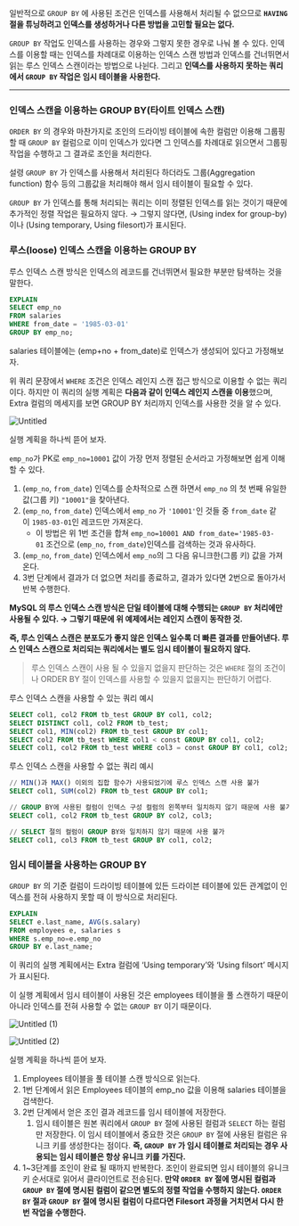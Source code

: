 일반적으로 `GROUP BY` 에 사용된 조건은 인덱스를 사용해서 처리될 수 없으므로 **`HAVING` 절을 튜닝하려고 인덱스를 생성하거나 다른 방법을 고민할 필요는 없다.**

`GROUP BY` 작업도 인덱스를 사용하는 경우와 그렇지 못한 경우로 나눠 볼 수 있다. 인덱스를 이용할 때는 인덱스를 차례대로 이용하는 인덱스 스캔 방법과 인덱스를 건너뛰면서 읽는 루스 인덱스 스캔이라는 방법으로 나뉜다. 그리고 **인덱스를 사용하지 못하는 쿼리에서 `GROUP BY` 작업은 임시 테이블을 사용한다.**

---

### 인덱스 스캔을 이용하는 GROUP BY(타이트 인덱스 스캔)

`ORDER BY` 의 경우와 마찬가지로 조인의 드라이빙 테이블에 속한 컬럼만 이용해 그룹핑할 때 `GROUP BY` 컬럼으로 이미 인덱스가 있다면 그 인덱스를 차례대로 읽으면서 그룹핑 작업을 수행하고 그 결과로 조인을 처리한다.

설령 `GROUP BY` 가 인덱스를 사용해서 처리된다 하더라도 그룹(Aggregation function) 함수 등의 그룹값을 처리해야 해서 임시 테이블이 필요할 수 있다.

`GROUP BY` 가 인덱스를 통해 처리되는 쿼리는 이미 정렬된 인덱스를 읽는 것이기 때문에 추가적인 정렬 작업은 필요하지 않다. → 그렇지 않다면, (Using index for group-by)이나 (Using temporary, Using filesort)가 표시된다.

### 루스(loose) 인덱스 스캔을 이용하는 GROUP BY

루스 인덱스 스캔 방식은 인덱스의 레코드를 건너뛰면서 필요한 부분만 탐색하는 것을 말한다.

```sql
EXPLAIN
SELECT emp_no
FROM salaries
WHERE from_date = '1985-03-01'
GROUP BY emp_no;
```

salaries 테이블에는 (emp+no + from_date)로 인덱스가 생성되어 있다고 가정해보자.

위 쿼리 문장에서 `WHERE` 조건은 인덱스 레인지 스캔 접근 방식으로 이용할 수 없는 쿼리이다. 하지만 이 쿼리의 실행 계획은 **다음과 같이 인덱스 레인지 스캔을 이용**했으며,  Extra 컬럼의 메세지를 보면 GROUP BY 처리까지 인덱스를 사용한 것을 알 수 있다.

![Untitled](https://github.com/sungwooIsGood/Today-I-Learn/assets/98163632/15b29ced-2af0-4720-ac77-a1e4c856e3e2)

실행 계획을 하나씩 뜯어 보자.

`emp_no`가 PK로 `emp_no=10001` 값이 가장 먼저 정렬된 순서라고 가정해보면 쉽게 이해할 수 있다.

1. (`emp_no`, `from_date`) 인덱스를 순차적으로 스캔 하면서 `emp_no` 의 첫 번째 유일한 값(그룹 키) `"10001"`을 찾아낸다.
2. (`emp_no`, `from_date`) 인덱스에서 `emp_no` 가 `'10001'`인 것들 중 `from_date` 같이 `1985-03-01`인 레코드만 가져온다.
    - 이 방법은 위 1번 조건을 합쳐 `emp_no=10001 AND from_date='1985-03-01` 조건으로 (`emp_no`, `from_date`)인덱스를 검색하는 것과 유사하다.
3. (`emp_no`, `from_date`) 인덱스에서 `emp_no`의 그 다음 유니크한(그룹 키) 값을 가져온다.
4. 3번 단계에서 결과가 더 없으면 처리를 종료하고, 결과가 있다면 2번으로 돌아가서 반복 수행한다.

**MySQL 의 루스 인덱스 스캔 방식은 단일 테이블에 대해 수행되는 `GROUP BY` 처리에만 사용될 수 있다. → 그렇기 때문에 위 예제에서는 레인지 스캔이 동작한 것.**

**즉, 루스 인덱스 스캔은 분포도가 좋지 않은 인덱스 일수록 더 빠른 결과를 만들어낸다. 루스 인덱스 스캔으로 처리되는 쿼리에서는 별도 임시 테이블이 필요하지 않다.**

> 루스 인덱스 스캔이 사용 될 수 있을지 없을지 판단하는 것은 `WHERE` 절의 조건이나 ORDER BY 절이 인덱스를 사용할 수 있을지 없을지는 판단하기 어렵다.
>

루스 인덱스 스캔을 사용할 수 있는 쿼리 예시

```sql
SELECT col1, col2 FROM tb_test GROUP BY col1, col2;
SELECT DISTINCT col1, col2 FROM tb_test;
SELECT col1, MIN(col2) FROM tb_test GROUP BY col1;
SELECT col2 FROM tb_test WHERE col1 < const GROUP BY col1, col2;
SELECT col1, col2 FROM tb_test WHERE col3 = const GROUP BY col1, col2;
```

루스 인덱스 스캔을 사용할 수 없는 쿼리 예시

```sql
// MIN()과 MAX() 이외의 집합 함수가 사용되었기에 루스 인덱스 스캔 사용 불가
SELECT col1, SUM(col2) FROM tb_test GROUP BY col1;

// GROUP BY에 사용된 컬럼이 인덱스 구성 컬럼의 왼쪽부터 일치하지 않기 때문에 사용 불가
SELECT col1, col2 FROM tb_test GROUP BY col2, col3;

// SELECT 절의 컬럼이 GROUP BY와 일치하지 않기 때문에 사용 불가
SELECT col1, col3 FROM tb_test GROUP BY col1, col2;
```

### 임시 테이블을 사용하는 GROUP BY

`GROUP BY` 의 기준 컬럼이 드라이빙 테이블에 있든 드라이븐 테이블에 있든 관계없이 인덱스를 전혀 사용하지 못할 때 이 방식으로 처리된다.

```sql
EXPLAIN
SELECT e.last_name, AVG(s.salary)
FROM employees e, salaries s
WHERE s.emp_no=e.emp_no
GROUP BY e.last_name;
```

이 쿼리의 실행 계획에서는 Extra 컬럼에 ‘Using temporary’와 ‘Using filsort’ 메시지가 표시된다.

이 실행 계획에서 임시 테이블이 사용된 것은 employees 테이블을 풀 스캔하기 때문이 아니라 인덱스를 전혀 사용할 수 없는 `GROUP BY` 이기 때문이다.

![Untitled (1)](https://github.com/sungwooIsGood/Today-I-Learn/assets/98163632/5298b766-3205-4f26-9b30-f43e07dfbb00)

![Untitled (2)](https://github.com/sungwooIsGood/Today-I-Learn/assets/98163632/6ba60dd9-d241-4c5b-b250-e4cc69f406a8)

실행 계획을 하나씩 뜯어 보자.

1. Employees 테이블을 풀 테이블 스캔 방식으로 읽는다.
2. 1번 단계에서 읽은 Employees 테이블의 emp_no 값을 이용해 salaries 테이블을 검색한다.
3. 2번 단계에서 얻은 조인 결과 레코드를 임시 테이블에 저장한다.
    1. 임시 테이블은 원본 쿼리에서 `GROUP BY` 절에 사용된 컬럼과 `SELECT` 하는 컬럼만 저장한다. 이 임시 테이블에서 중요한 것은 `GROUP BY` 절에 사용된 컬럼은 유니크 키를 생성한다는 점이다. **즉, `GROUP BY` 가 임시 테이블로 처리되는 경우 사용되는 임시 테이블은 항상 유니크 키를 가진다.**
4. 1~3단계를 조인이 완료 될 때까지 반복한다. 조인이 완료되면 임시 테이블의 유니크 키 순서대로 읽어서 클라이언트로 전송된다. **만약 `ORDER BY` 절에 명시된 컬럼과 `GROUP BY` 절에 명시된 컬럼이 같으면 별도의 정렬 작업을 수행하지 않는다. `ORDER BY` 절과 `GROUP BY` 절에 명시된 컬럼이 다르다면 Filesort 과정을 거치면서 다시 한번 작업을 수행한다.**

